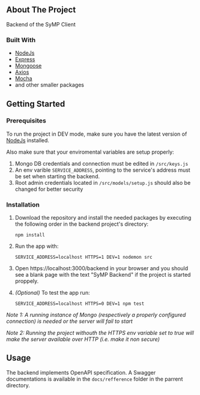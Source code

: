 ## About The Project
Backend of the SyMP Client

### Built With

* [NodeJs](https://nodejs.org/en/)
* [Express](https://expressjs.com/)
* [Mongoose](https://mongoosejs.com/)
* [Axios](https://axios-http.com/docs/intro)
* [Mocha](https://mochajs.org/)
* and other smaller packages

## Getting Started

### Prerequisites

To run the project in DEV mode, make sure you have the latest version of [NodeJs](https://nodejs.org/en/) installed.

Also make sure that your enviromental variables are setup properly:

1. Mongo DB credentials and connection must be edited in `/src/keys.js` 
2. An env varible `SERVICE_ADDRESS`, pointing to the service's address must be set when starting the backend.
3. Root admin credentials located in `/src/models/setup.js` should also be changed for better security

### Installation

1. Download the repository and install the needed packages by executing the following order in the backend project's directory:
    ```
    npm install
    ```

3. Run the app with:
    ```
    SERVICE_ADDRESS=localhost HTTPS=1 DEV=1 nodemon src
    ```
4. Open https://localhost:3000/backend in your browser and you should see a blank page with the text "SyMP Backend" if the project is started proppely.
 
4. *(Optional)* To test the app run:
    ```
    SERVICE_ADDRESS=localhost HTTPS=0 DEV=1 npm test
    ```
*Note 1: A running instance of Mongo (respectively a properly configured connection) is needed or the server will fail to start*

*Note 2: Running the project withouth the HTTPS env variable set to true will make the server available over HTTP (i.e. make it non secure)*


## Usage

The backend implements OpenAPI specification. A Swagger documentations is available in the `docs/refference` folder in the parrent directory.